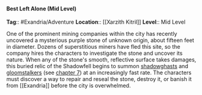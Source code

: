 #### Best Left Alone (Mid Level)
**Tag**:: #Exandria/Adventure
**Location**:: [[Xarzith Kitril]]
**Level**:: Mid Level

 One of the prominent mining companies within the city has recently uncovered a mysterious purple stone of unknown origin, about fifteen feet in diameter. Dozens of superstitious miners have fled this site, so the company hires the characters to investigate the stone and uncover its nature. When any of the stone's smooth, reflective surface takes damages, this buried relic of the Shadowfell begins to summon [shadowghasts](https://www.dndbeyond.com/monsters/shadowghast) and [gloomstalkers](https://www.dndbeyond.com/monsters/gloomstalker) (see [chapter 7](https://www.dndbeyond.com/sources/egtw/wildemount-bestiary#Gloomstalker "[[chapter 7]]")) at an increasingly fast rate. The characters must discover a way to repair and reseal the stone, destroy it, or banish it from [[Exandria]] before the city is overwhelmed.
